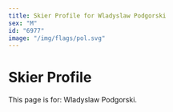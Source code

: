 ```yaml
---
title: Skier Profile for Wladyslaw Podgorski
sex: "M"
id: "6977"
image: "/img/flags/pol.svg" 
---
```


# Skier Profile

This page is for: Wladyslaw Podgorski.
    